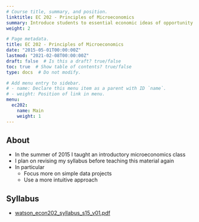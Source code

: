 ```yaml
---
# Course title, summary, and position.
linktitle: EC 202 - Principles of Microeconomics
summary: Introduce students to essential economic ideas of opportunity cost and incentives.
weight: 2

# Page metadata.
title: EC 202 - Principles of Microeconomics
date: "2015-05-01T00:00:00Z"
lastmod: "2021-02-08T00:00:00Z"
draft: false  # Is this a draft? true/false
toc: true  # Show table of contents? true/false
type: docs  # Do not modify.

# Add menu entry to sidebar.
# - name: Declare this menu item as a parent with ID `name`.
# - weight: Position of link in menu.
menu:
  ec202:
    name: Main
    weight: 1
---
```


## About
*  In the summer of 2015 I taught an introductory microeconomics class  
*  I plan on revising my syllabus before teaching this material again
*  In particular  
    - Focus more on simple data projects
    - Use a more intuitive approach

## Syllabus
* [watson_econ202_syllabus_s15_v01.pdf](/files/class/ec202/watson_econ202_syllabus_s15_v01.pdf)   
